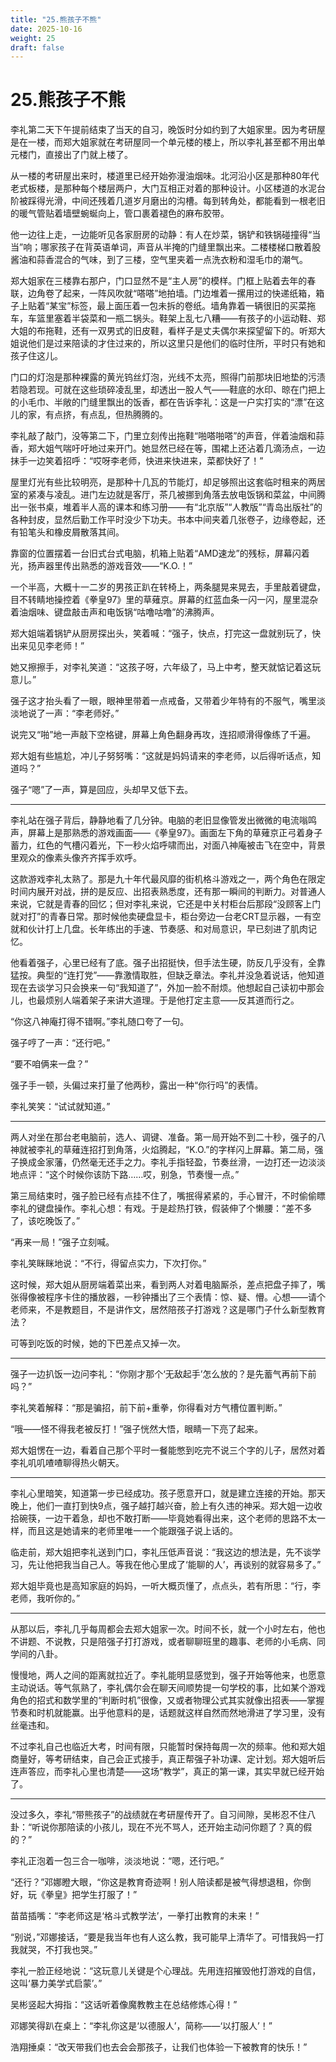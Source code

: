 ```yaml
---
title: "25.熊孩子不熊"
date: 2025-10-16
weight: 25
draft: false
---
```


# 25.熊孩子不熊

李礼第二天下午提前结束了当天的自习，晚饭时分如约到了大姐家里。因为考研屋是在一楼，而郑大姐家就在考研屋同一个单元楼的楼上，所以李礼甚至都不用出单元楼门，直接出了门就上楼了。

从一楼的考研屋出来时，楼道里已经开始弥漫油烟味。北河沿小区是那种80年代老式板楼，是那种每个楼层两户，大门互相正对着的那种设计。小区楼道的水泥台阶被踩得光滑，中间还残着几道岁月磨出的沟槽。每到转角处，都能看到一根老旧的暖气管贴着墙壁蜿蜒向上，管口裹着褪色的麻布胶带。

他一边往上走，一边能听见各家厨房的动静：有人在炒菜，锅铲和铁锅碰撞得“当当”响；哪家孩子在背英语单词，声音从半掩的门缝里飘出来。二楼楼梯口散着股酱油和蒜香混合的气味，到了三楼，空气里夹着一点洗衣粉和湿毛巾的潮气。

郑大姐家在三楼靠右那户，门口显然不是“主人房”的模样。门框上贴着去年的春联，边角卷了起来，一阵风吹就“嗒嗒”地拍墙。门边堆着一摞用过的快递纸箱，箱子上贴着“某宝”标签，最上面压着一包未拆的卷纸。墙角靠着一辆很旧的买菜拖车，车篮里塞着半袋菜和一瓶二锅头。鞋架上乱七八糟——有孩子的小运动鞋、郑大姐的布拖鞋，还有一双男式的旧皮鞋，看样子是丈夫偶尔来探望留下的。听郑大姐说他们是过来陪读的才住过来的，所以这里只是他们的临时住所，平时只有她和孩子住这儿。

门口的灯泡是那种裸露的黄光钨丝灯泡，光线不太亮，照得门前那块旧地垫的污渍若隐若现。可就在这些琐碎凌乱里，却透出一股人气——鞋底的水印、晾在门把上的小毛巾、半敞的门缝里飘出的饭香，都在告诉李礼：这是一户实打实的“漂”在这儿的家，有点挤，有点乱，但热腾腾的。

李礼敲了敲门，没等第二下，门里立刻传出拖鞋“啪嗒啪嗒”的声音，伴着油烟和蒜香，郑大姐气喘吁吁地过来开门。她显然已经在等，围裙上还沾着几滴汤点，一边抹手一边笑着招呼：“哎呀李老师，快进来快进来，菜都快好了！”

屋里灯光有些比较明亮，是那种十几瓦的节能灯，却足够照出这套临时租来的两居室的紧凑与凌乱。进门左边就是客厅，茶几被挪到角落去放电饭锅和菜盆，中间腾出一张书桌，堆着半人高的课本和练习册——有“北京版”“人教版”“青岛出版社”的各种封皮，显然后勤工作平时没少下功夫。书本中间夹着几张卷子，边缘卷起，还有铅笔头和橡皮屑散落其间。

靠窗的位置摆着一台旧式台式电脑，机箱上贴着“AMD速龙”的残标，屏幕闪着光，扬声器里传出熟悉的游戏音效——“K.O.！”

一个半高，大概十一二岁的男孩正趴在转椅上，两条腿晃来晃去，手里敲着键盘，目不转睛地操控着《拳皇97》里的草薙京。屏幕的红蓝血条一闪一闪，屋里混杂着油烟味、键盘敲击声和电饭锅“咕噜咕噜”的沸腾声。

郑大姐端着锅铲从厨房探出头，笑着喊：“强子，快点，打完这一盘就别玩了，快出来见见李老师！”

她又擦擦手，对李礼笑道：“这孩子呀，六年级了，马上中考，整天就惦记着这玩意儿。”

强子这才抬头看了一眼，眼神里带着一点戒备，又带着少年特有的不服气，嘴里淡淡地说了一声：“李老师好。”

说完又“啪”地一声敲下空格键，屏幕上角色翻身再攻，连招顺滑得像练了千遍。

郑大姐有些尴尬，冲儿子努努嘴：“这就是妈妈请来的李老师，以后得听话点，知道吗？”

强子“嗯”了一声，算是回应，头却早又低下去。

---

李礼站在强子背后，静静地看了几分钟。电脑的老旧显像管发出微微的电流嗡鸣声，屏幕上是那熟悉的游戏画面——《拳皇97》。画面左下角的草薙京正弓着身子蓄力，红色的气槽闪着光，下一秒火焰呼啸而出，对面八神庵被击飞在空中，背景里观众的像素头像齐齐挥手欢呼。

这款游戏李礼太熟了。那是九十年代最风靡的街机格斗游戏之一，两个角色在限定时间内展开对战，拼的是反应、出招表熟悉度，还有那一瞬间的判断力。对普通人来说，它就是青春的回忆；但对李礼来说，它还是中关村柜台后那段“没顾客上门就对打”的青春日常。那时候他卖硬盘显卡，柜台旁边一台老CRT显示器，一有空就和伙计打上几盘。长年练出的手速、节奏感、和对局意识，早已刻进了肌肉记忆。

他看着强子，心里已经有了底。强子出招挺快，但手法生硬，防反几乎没有，全靠猛按。典型的“连打党”——靠激情取胜，但缺乏章法。李礼并没急着说话，他知道现在去谈学习只会换来一句“我知道了”，外加一脸不耐烦。他想起自己读初中那会儿，也最烦别人端着架子来讲大道理。于是他打定主意——反其道而行之。

“你这八神庵打得不错啊。”李礼随口夸了一句。

强子哼了一声：“还行吧。”

“要不咱俩来一盘？”

强子手一顿，头偏过来打量了他两秒，露出一种“你行吗”的表情。

李礼笑笑：“试试就知道。”

---

两人对坐在那台老电脑前，选人、调键、准备。第一局开始不到二十秒，强子的八神就被李礼的草薙连招打到角落，火焰腾起，“K.O.”的字样闪上屏幕。第二局，强子换成金家藩，仍然毫无还手之力。李礼手指轻盈，节奏丝滑，一边打还一边淡淡地点评：“这个时候你该防下路……哎，别急，节奏慢一点。”

第三局结束时，强子脸已经有点挂不住了，嘴抿得紧紧的，手心冒汗，不时偷偷瞟李礼的键盘操作。李礼心想：有戏。于是趁热打铁，假装伸了个懒腰：“差不多了，该吃晚饭了。”

“再来一局！”强子立刻喊。

李礼笑眯眯地说：“不行，得留点实力，下次打你。”

这时候，郑大姐从厨房端着菜出来，看到两人对着电脑厮杀，差点把盘子摔了，嘴张得像被程序卡住的播放器，一秒钟播出了三个表情：惊、疑、懵。心想——请个老师来，不是教题目，不是讲作文，居然陪孩子打游戏？这是哪门子什么新型教育法？

可等到吃饭的时候，她的下巴差点又掉一次。

---

强子一边扒饭一边问李礼：“你刚才那个‘无敌起手’怎么放的？是先蓄气再前下前吗？”

李礼笑着解释：“那是骗招，前下前+重拳，你得看对方气槽位置判断。”

“哦——怪不得我老被反打！”强子恍然大悟，眼睛一下亮了起来。

郑大姐愣在一边，看着自己那个平时一餐能憋到吃完不说三个字的儿子，居然对着李礼叽叽喳喳聊得热火朝天。

---

李礼心里暗笑，知道第一步已经成功。孩子愿意开口，就是建立连接的开始。那天晚上，他们一直打到快9点，强子越打越兴奋，脸上有久违的神采。郑大姐一边收拾碗筷，一边干着急，却也不敢打断——毕竟她看得出来，这个老师的思路不太一样，而且这是她请来的老师里唯一一个能跟强子说上话的。

临走前，郑大姐把李礼送到门口，李礼压低声音说：“我这边的想法是，先不谈学习，先让他把我当自己人。等我在他心里成了‘能聊的人’，再谈别的就容易多了。”

郑大姐毕竟也是高知家庭的妈妈，一听大概页懂了，点点头，若有所思：“行，李老师，我听你的。”

---

从那以后，李礼几乎每周都会去郑大姐家一次。时间不长，就一个小时左右，他也不讲题、不说教，只是陪强子打打游戏，或者聊聊班里的趣事、老师的小毛病、同学间的八卦。

慢慢地，两人之间的距离就拉近了。李礼能明显感觉到，强子开始等他来，也愿意主动说话。等气氛熟了，李礼偶尔会在聊天间顺势提一句学校的事，比如某个游戏角色的招式和数学里的“判断时机”很像，又或者物理公式其实就像出招表——掌握节奏和时机就能赢。出乎他意料的是，话题就这样自然而然地滑进了学习里，没有丝毫违和。

不过李礼自己也临近大考，时间有限，只能暂时保持每周一次的频率。他和郑大姐商量好，等考研结束，自己会正式接手，真正帮强子补功课、定计划。郑大姐听后连声答应，而李礼心里也清楚——这场“教学”，真正的第一课，其实早就已经开始了。

---

没过多久，李礼“带熊孩子”的战绩就在考研屋传开了。自习间隙，吴彬忍不住八卦：“听说你那陪读的小孩儿，现在不光不骂人，还开始主动问你题了？真的假的？”

李礼正泡着一包三合一咖啡，淡淡地说：“嗯，还行吧。”

“还行？”邓娜瞪大眼，“你这是教育奇迹啊！别人陪读都是被气得想退租，你倒好，玩《拳皇》把学生打服了！”

苗苗插嘴：“李老师这是‘格斗式教学法’，一拳打出教育的未来！”

“别说，”邓娜接话，“要是我当年也有人这么教，我可能早上清华了。可惜我妈一打我就哭，不打我也哭。”

李礼一脸正经地说：“这玩意儿关键是个心理战。先用连招摧毁他打游戏的自信，这叫‘暴力美学式启蒙’。”

吴彬竖起大拇指：“这话听着像魔教教主在总结修炼心得！”

邓娜笑得趴在桌上：“李礼你这是‘以德服人’，简称——‘以打服人’！”

浩翔捶桌：“改天带我们也去会会那孩子，让我们也体验一下被教育的快乐！”
